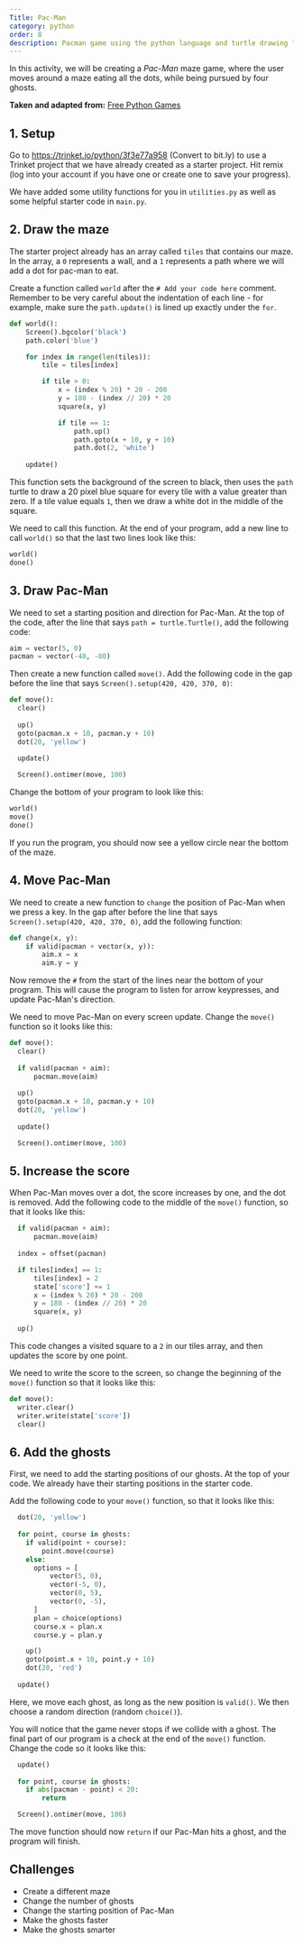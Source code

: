 ```yaml
---
Title: Pac-Man
category: python
order: 8
description: Pacman game using the python language and turtle drawing library
---
```


In this activity, we will be creating a _Pac-Man_ maze game, where the user moves around a maze eating all the dots, while being pursued by four ghosts.

**Taken and adapted from:**
[Free Python Games](http://www.grantjenks.com/docs/freegames/pacman.html)

## 1. Setup

Go to <https://trinket.io/python/3f3e77a958> (Convert to bit.ly) to use a Trinket project that we have already created as a starter project.  Hit remix (log into your account if you have one or create one to save your progress). 

We have added some utility functions for you in `utilities.py` as well as some helpful starter code in `main.py`.

## 2. Draw the maze

The starter project already has an array called `tiles` that contains our maze.  In the array, a `0` represents a wall, and a `1` represents a path where we will add a dot for pac-man to eat.

Create a function called `world` after the `# Add your code here` comment.  Remember to be very careful about the indentation of each line - for example, make sure the `path.update()` is lined up exactly under the `for`.

```python
def world():
    Screen().bgcolor('black')
    path.color('blue')

    for index in range(len(tiles)):
        tile = tiles[index]

        if tile > 0:
            x = (index % 20) * 20 - 200
            y = 180 - (index // 20) * 20
            square(x, y)

            if tile == 1:
                path.up()
                path.goto(x + 10, y + 10)
                path.dot(2, 'white')
    
    update()
```

This function sets the background of the screen to black, then uses the `path` turtle to draw a 20 pixel blue square for every tile with a value greater than zero.  If a tile value equals `1`, then we draw a white dot in the middle of the square.

We need to call this function.  At the end of your program, add a new line to call `world()` so that the last two lines look like this:

```python
world()
done()
```

## 3. Draw Pac-Man

We need to set a starting position and direction for Pac-Man.  At the top of the code, after the line that says `path = turtle.Turtle()`, add the following code:

```python
aim = vector(5, 0)
pacman = vector(-40, -80)
```

Then create a new function called `move()`.   Add the following code in the gap before the line that says `Screen().setup(420, 420, 370, 0)`:

```python
def move():
  clear()
  
  up()
  goto(pacman.x + 10, pacman.y + 10)
  dot(20, 'yellow')
  
  update()

  Screen().ontimer(move, 100)
```

Change the bottom of your program to look like this:

```python
world()
move()
done()
```

If you run the program, you should now see a yellow circle near the bottom of the maze.

## 4. Move Pac-Man

We need to create a new function to `change` the position of Pac-Man when we press a key.  In the gap after before the line that says `Screen().setup(420, 420, 370, 0)`, add the following function:

```python
def change(x, y):
    if valid(pacman + vector(x, y)):
        aim.x = x
        aim.y = y
```

Now remove the `#` from the start of the lines near the bottom of your program.  This will cause the program to listen for arrow keypresses, and update Pac-Man's direction.

We need to move Pac-Man on every screen update.  Change the `move()` function so it looks like this:

```python
def move():
  clear()
  
  if valid(pacman + aim):
      pacman.move(aim)
        
  up()
  goto(pacman.x + 10, pacman.y + 10)
  dot(20, 'yellow')
  
  update()

  Screen().ontimer(move, 100)
```

## 5. Increase the score

When Pac-Man moves over a dot, the score increases by one, and the dot is removed. Add the following code to the middle of the `move()` function, so that it looks like this:

```python
  if valid(pacman + aim):
      pacman.move(aim)
      
  index = offset(pacman)

  if tiles[index] == 1:
      tiles[index] = 2
      state['score'] += 1
      x = (index % 20) * 20 - 200
      y = 180 - (index // 20) * 20
      square(x, y)
        
  up()
```

This code changes a visited square to a `2` in our tiles array, and then updates the score by one point.

We need to write the score to the screen, so change the beginning of the `move()` function so that it looks like this:

```python
def move():
  writer.clear()
  writer.write(state['score'])
  clear()
```

## 6. Add the ghosts

First, we need to add the starting positions of our ghosts.  At the top of your code.   We already have their starting positions in the starter code.

Add the following code to your `move()` function, so that it looks like this:

```python
  dot(20, 'yellow')
  
  for point, course in ghosts:
    if valid(point + course):
        point.move(course)
    else:
      options = [
          vector(5, 0),
          vector(-5, 0),
          vector(0, 5),
          vector(0, -5),
      ]
      plan = choice(options)
      course.x = plan.x
      course.y = plan.y

    up()
    goto(point.x + 10, point.y + 10)
    dot(20, 'red')
    
  update()
```
Here, we move each ghost, as long as the new position is `valid()`.  We then choose a random direction (random `choice()`).

You will notice that the game never stops if we collide with a ghost. The final part of our program is a check at the end of the `move()` function.  Change the code so it looks like this:

```python
  update()
  
  for point, course in ghosts:
    if abs(pacman - point) < 20:
        return

  Screen().ontimer(move, 100)
```

The move function should now `return` if our Pac-Man hits a ghost, and the program will finish.

## Challenges

* Create a different maze
* Change the number of ghosts
* Change the starting position of Pac-Man
* Make the ghosts faster
* Make the ghosts smarter

